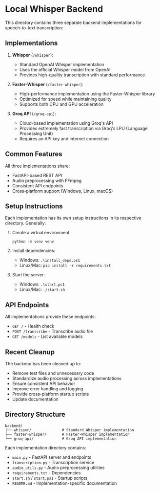 # Local Whisper Backend

This directory contains three separate backend implementations for speech-to-text transcription:

## Implementations

1. **Whisper** (`/whisper`): 
   - Standard OpenAI Whisper implementation
   - Uses the official Whisper model from OpenAI
   - Provides high-quality transcription with standard performance

2. **Faster-Whisper** (`/faster-whisper`):
   - High-performance implementation using the Faster-Whisper library
   - Optimized for speed while maintaining quality
   - Supports both CPU and GPU acceleration

3. **Groq API** (`/groq-api`):
   - Cloud-based implementation using Groq's API
   - Provides extremely fast transcription via Groq's LPU (Language Processing Unit)
   - Requires an API key and internet connection

## Common Features

All three implementations share:
- FastAPI-based REST API
- Audio preprocessing with FFmpeg
- Consistent API endpoints
- Cross-platform support (Windows, Linux, macOS)

## Setup Instructions

Each implementation has its own setup instructions in its respective directory. Generally:

1. Create a virtual environment:
   ```
   python -m venv venv
   ```

2. Install dependencies:
   - Windows: `.\install_deps.ps1`
   - Linux/Mac: `pip install -r requirements.txt`

3. Start the server:
   - Windows: `.\start.ps1`
   - Linux/Mac: `./start.sh`

## API Endpoints

All implementations provide these endpoints:
- `GET /` - Health check
- `POST /transcribe` - Transcribe audio file
- `GET /models` - List available models

## Recent Cleanup

The backend has been cleaned up to:
- Remove test files and unnecessary code
- Standardize audio processing across implementations
- Ensure consistent API behavior
- Improve error handling and logging
- Provide cross-platform startup scripts
- Update documentation

## Directory Structure

```
backend/
├── whisper/              # Standard Whisper implementation
├── faster-whisper/       # Faster-Whisper implementation
└── groq-api/             # Groq API implementation
```

Each implementation directory contains:
- `main.py` - FastAPI server and endpoints
- `transcription.py` - Transcription service
- `audio_utils.py` - Audio preprocessing utilities
- `requirements.txt` - Dependencies
- `start.sh` / `start.ps1` - Startup scripts
- `README.md` - Implementation-specific documentation 